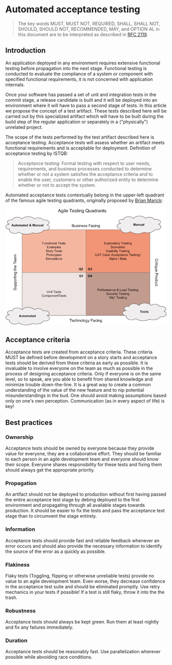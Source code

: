 # Automated acceptance testing
> The key words MUST, MUST NOT, REQUIRED, SHALL, SHALL NOT, SHOULD, SHOULD NOT, RECOMMENDED, MAY, and OPTION AL in this document are to be interpreted as described in [RFC 2119][1].

## Introduction
An application deployed in any environment requires extensive functional testing before propagation into the next stage. Functional testing is conducted to evaluate the compliance of a system or component with specified functional requirements, it is not concerned with application internals.

Once your software has passed a set of unit and integration tests in the commit stage, a release candidate is built and it will be deployed into an environment where it will have to pass a second stage of tests. In this article we propose the concept of a test artifact. These tests described here will be carried out by this specialized artifact which will have to be built during the build step of the regular application or separately in a ("physically") unrelated project.

The scope of the tests performed by the test artifact described here is acceptance testing. Acceptance tests will assess whether an artifact meets functional requirements and is acceptable for deployment. Definition of acceptance testing by ISTQB:
> Acceptance testing: Formal testing with respect to user needs, requirements, and business processes conducted to determine whether or not a system satisfies the acceptance criteria and to enable the user, customers or other authorized entity to determine whether or not to accept the system.

Automated acceptance tests contextually belong in the upper-left quadrant of the famous agile testing quadrants, originally proposed by [Brian Marick][1]:

![Agile testing quadrants](images/agile_testing_quadrants.png)

## Acceptance criteria
Acceptance tests are created from acceptance criteria. These criteria MUST be defined before development on a story starts and acceptance tests should be derived from these criteria as early as possible. It is invaluable to involve everyone on the team as much as possible in the process of designing acceptance criteria. Only if everyone is on the same level, so to speak, are you able to benefit from shared knowledge and minimize trouble down-the-line. It is a great way to create a common understanding of the value of the new feature and to nip potential misunderstandings in the bud. One should avoid making assumptions based only on one's own perception. Communication (as in every aspect of life) is key!

## Best practices
### Ownership
Acceptance tests should be owned by everyone because they provide value for everyone, they are a collaborative effort. They should be familiar to each person in an agile development team and everyone should know their scope. Everyone shares responsibility for these tests and fixing them should always get the appropriate priority.
### Propagation
An artifact should not be deployed to production without first having passed the entire acceptance test stage by debing deployed to the first environment and propagating through all available stages towards production. It should be easier to fix the tests and pass the acceptance test stage than to circumvent the stage entirely.
### Information
Acceptance tests should provide fast and reliable feedback whenever an error occurs and should also provide the necessary information to identify the source of the error as a quickly as possible.
### Flakiness
Flaky tests (Toggling, flipping or otherwise unreliable tests) provide no value to an agile development team. Even worse, they decrease confidence in the acceptance test suite and should be eliminated promptly. Use retry mechanics in your tests if possible! If a test is still flaky, throw it into the the trash.
### Robustness
Acceptance tests should always be kept green. Run them at least nightly and fix any failures immediately.
### Duration
Acceptance tests should be reasonably fast. Use parallelization wherever possible while abvoiding race conditions.

[1]: https://tools.ietf.org/html/rfc2119
[2]: http://www.exampler.com/old-blog/2003/08/21.1.html#agile-testing-project-1